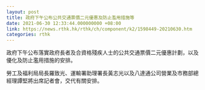 ```yaml
---
layout: post
title: 政府下午公布公共交通票價二元優惠及防止濫用措施等
date: 2021-06-30 12:33:44.000000000 +08:00
link: https://news.rthk.hk/rthk/ch/component/k2/1598449-20210630.htm
categories: rthk
---
```


政府下午公布落實政府長者及合資格殘疾人士的公共交通票價二元優惠計劃，以及優化及防止濫用措施的安排。

勞工及福利局局長羅致光、運輸署助理署長黃志光以及八達通公司營業及市務部總經理譚堅將出席記者會，交代有關安排。
